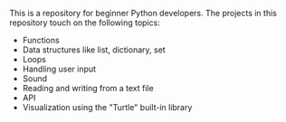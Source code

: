 This is a repository for beginner Python developers.
The projects in this repository touch on the following topics:
- Functions
- Data structures like list, dictionary, set
- Loops
- Handling user input
- Sound
- Reading and writing from a text file
- API
- Visualization using the "Turtle" built-in library

